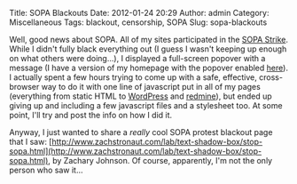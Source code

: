 Title: SOPA Blackouts
Date: 2012-01-24 20:29
Author: admin
Category: Miscellaneous
Tags: blackout, censorship, SOPA
Slug: sopa-blackouts

Well, good news about SOPA. All of my sites participated in the [SOPA
Strike](http://sopastrike.com/). While I didn't fully black everything
out (I guess I wasn't keeping up enough on what others were doing...), I
displayed a full-screen popover with a message (I have a version of my
homepage with the popover enabled
[here](http://www.jasonantman.com/sopa.php)). I actually spent a few
hours trying to come up with a safe, effective, cross-browser way to do
it with one line of javascript put in all of my pages (everything from
static HTML to [WordPress](http://wordpress.org/) and
[redmine](http://www.redmine.org/)), but ended up giving up and
including a few javascript files and a stylesheet too. At some point,
I'll try and post the info on how I did it.

Anyway, I just wanted to share a *really* cool SOPA protest blackout
page that I saw:
[http://www.zachstronaut.com/lab/text-shadow-box/stop-sopa.html](http://www.zachstronaut.com/lab/text-shadow-box/stop-sopa.html),
by Zachary Johnson. Of course, apparently, I'm not the only person who
saw it...

